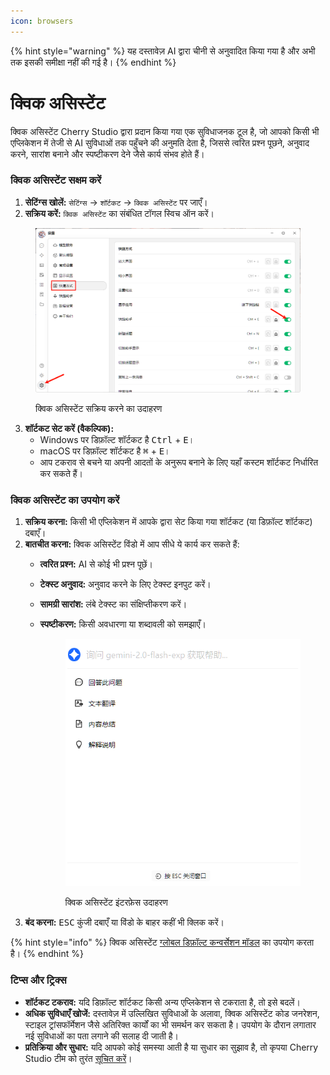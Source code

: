 ```yaml
---
icon: browsers
---
```


{% hint style="warning" %}
यह दस्तावेज़ AI द्वारा चीनी से अनुवादित किया गया है और अभी तक इसकी समीक्षा नहीं की गई है।
{% endhint %}

# क्विक असिस्टेंट

क्विक असिस्टेंट Cherry Studio द्वारा प्रदान किया गया एक सुविधाजनक टूल है, जो आपको किसी भी एप्लिकेशन में तेजी से AI सुविधाओं तक पहुँचने की अनुमति देता है, जिससे त्वरित प्रश्न पूछने, अनुवाद करने, सारांश बनाने और स्पष्टीकरण देने जैसे कार्य संभव होते हैं।

### क्विक असिस्टेंट सक्षम करें

1. **सेटिंग्स खोलें:** `सेटिंग्स` -> `शॉर्टकट` -> `क्विक असिस्टेंट` पर जाएँ।
2. **सक्रिय करें:** `क्विक असिस्टेंट` का संबंधित टॉगल स्विच ऑन करें।

<figure><img src="../../.gitbook/assets/快捷助手-0.png" alt=""><figcaption><p>क्विक असिस्टेंट सक्रिय करने का उदाहरण</p></figcaption></figure>

3. **शॉर्टकट सेट करें (वैकल्पिक):**
   * Windows पर डिफ़ॉल्ट शॉर्टकट है <kbd>Ctrl</kbd> + <kbd>E</kbd>।
   * macOS पर डिफ़ॉल्ट शॉर्टकट है <kbd>⌘</kbd> + <kbd>E</kbd>।
   * आप टकराव से बचने या अपनी आदतों के अनुरूप बनाने के लिए यहाँ कस्टम शॉर्टकट निर्धारित कर सकते हैं।

### क्विक असिस्टेंट का उपयोग करें

1. **सक्रिय करना:** किसी भी एप्लिकेशन में आपके द्वारा सेट किया गया शॉर्टकट (या डिफ़ॉल्ट शॉर्टकट) दबाएँ।
2. **बातचीत करना:** क्विक असिस्टेंट विंडो में आप सीधे ये कार्य कर सकते हैं:
   * **त्वरित प्रश्न:** AI से कोई भी प्रश्न पूछें।
   * **टेक्स्ट अनुवाद:** अनुवाद करने के लिए टेक्स्ट इनपुट करें।
   * **सामग्री सारांश:** लंबे टेक्स्ट का संक्षिप्तीकरण करें।
   *   **स्पष्टीकरण:** किसी अवधारणा या शब्दावली को समझाएँ।

       <figure><img src="../../.gitbook/assets/快捷助手-1.png" alt=""><figcaption><p>क्विक असिस्टेंट इंटरफ़ेस उदाहरण</p></figcaption></figure>
3. **बंद करना:** <kbd>ESC</kbd> कुंजी दबाएँ या विंडो के बाहर कहीं भी क्लिक करें।

{% hint style="info" %}
क्विक असिस्टेंट [ग्लोबल डिफ़ॉल्ट कन्वर्सेशन मॉडल](settings/default-models.md#mo-ren-zhu-shou-mo-xing) का उपयोग करता है।
{% endhint %}

### टिप्स और ट्रिक्स

* **शॉर्टकट टकराव:** यदि डिफ़ॉल्ट शॉर्टकट किसी अन्य एप्लिकेशन से टकराता है, तो इसे बदलें।
* **अधिक सुविधाएँ खोजें:** दस्तावेज़ में उल्लिखित सुविधाओं के अलावा, क्विक असिस्टेंट कोड जनरेशन, स्टाइल ट्रांसफॉर्मेशन जैसे अतिरिक्त कार्यों का भी समर्थन कर सकता है। उपयोग के दौरान लगातार नई सुविधाओं का पता लगाने की सलाह दी जाती है।
* **प्रतिक्रिया और सुधार:** यदि आपको कोई समस्या आती है या सुधार का सुझाव है, तो कृपया Cherry Studio टीम को तुरंत [सूचित करें](../../../question-contact/suggestions.md)।